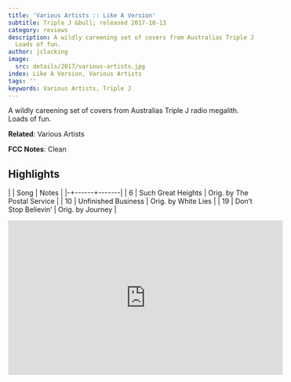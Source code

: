 ```yaml
---
title: 'Various Artists :: Like A Version'
subtitle: Triple J &bull; released 2017-10-13
category: reviews
description: A wildly careening set of covers from Australias Triple J radio megalith.
  Loads of fun.
author: jclacking
image:
  src: details/2017/various-artists.jpg
index: Like A Version, Various Artists
tags: ''
keywords: Various Artists, Triple J
---
```

A wildly careening set of covers from Australias Triple J radio megalith. Loads of fun.<!--more-->

**Related**: Various Artists

**FCC Notes**: Clean

## Highlights

| | Song | Notes |
|-+------+-------|
| 6 | Such Great Heights | Orig. by The Postal Service |
| 10 | Unfinished Business | Orig. by White Lies |
| 19 | Don’t Stop Believin’ | Orig. by Journey |

<div class="tlo-detail-video"><iframe width="560" height="315" src="https://www.youtube.com/embed/MvXqgYYDR24" frameborder="0" allow="autoplay; encrypted-media" allowfullscreen></iframe></div>

